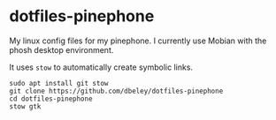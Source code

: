 # dotfiles-pinephone

My linux config files for my pinephone. I currently use Mobian with the phosh desktop environment.

It uses `stow` to automatically create symbolic links.

```
sudo apt install git stow
git clone https://github.com/dbeley/dotfiles-pinephone
cd dotfiles-pinephone
stow gtk
```

